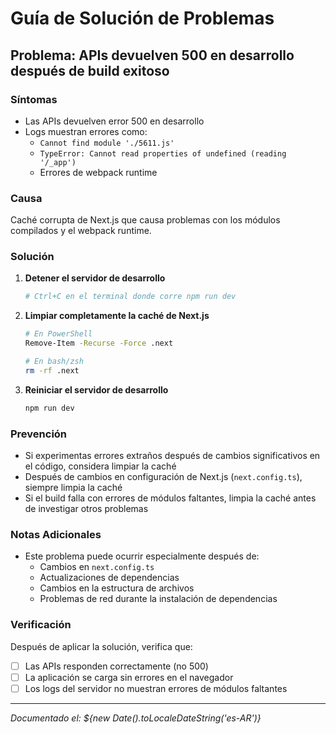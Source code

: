 # Guía de Solución de Problemas

## Problema: APIs devuelven 500 en desarrollo después de build exitoso

### Síntomas
- Las APIs devuelven error 500 en desarrollo
- Logs muestran errores como:
  - `Cannot find module './5611.js'`
  - `TypeError: Cannot read properties of undefined (reading '/_app')`
  - Errores de webpack runtime

### Causa
Caché corrupta de Next.js que causa problemas con los módulos compilados y el webpack runtime.

### Solución
1. **Detener el servidor de desarrollo**
   ```bash
   # Ctrl+C en el terminal donde corre npm run dev
   ```

2. **Limpiar completamente la caché de Next.js**
   ```bash
   # En PowerShell
   Remove-Item -Recurse -Force .next
   
   # En bash/zsh
   rm -rf .next
   ```

3. **Reiniciar el servidor de desarrollo**
   ```bash
   npm run dev
   ```

### Prevención
- Si experimentas errores extraños después de cambios significativos en el código, considera limpiar la caché
- Después de cambios en configuración de Next.js (`next.config.ts`), siempre limpia la caché
- Si el build falla con errores de módulos faltantes, limpia la caché antes de investigar otros problemas

### Notas Adicionales
- Este problema puede ocurrir especialmente después de:
  - Cambios en `next.config.ts`
  - Actualizaciones de dependencias
  - Cambios en la estructura de archivos
  - Problemas de red durante la instalación de dependencias

### Verificación
Después de aplicar la solución, verifica que:
- [ ] Las APIs responden correctamente (no 500)
- [ ] La aplicación se carga sin errores en el navegador
- [ ] Los logs del servidor no muestran errores de módulos faltantes

---
*Documentado el: ${new Date().toLocaleDateString('es-AR')}*